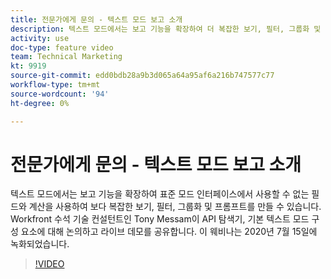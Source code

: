 ```yaml
---
title: 전문가에게 문의 - 텍스트 모드 보고 소개
description: 텍스트 모드에서는 보고 기능을 확장하여 더 복잡한 보기, 필터, 그룹화 및 프롬프트를 만들 수 있습니다. 이 웨비나는 2020년 7월 15일에 녹화되었습니다.
activity: use
doc-type: feature video
team: Technical Marketing
kt: 9919
source-git-commit: edd0bdb28a9b3d065a64a95af6a216b747577c77
workflow-type: tm+mt
source-wordcount: '94'
ht-degree: 0%

---
```


# 전문가에게 문의 - 텍스트 모드 보고 소개

텍스트 모드에서는 보고 기능을 확장하여 표준 모드 인터페이스에서 사용할 수 없는 필드와 계산을 사용하여 보다 복잡한 보기, 필터, 그룹화 및 프롬프트를 만들 수 있습니다. Workfront 수석 기술 컨설턴트인 Tony Messam이 API 탐색기, 기본 텍스트 모드 구성 요소에 대해 논의하고 라이브 데모를 공유합니다. 이 웨비나는 2020년 7월 15일에 녹화되었습니다.

>[!VIDEO](https://video.tv.adobe.com/v/341125/?quality=12)
